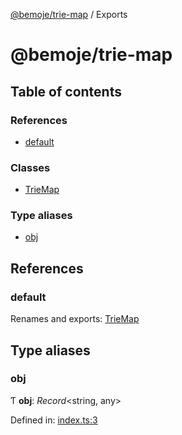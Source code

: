 [@bemoje/trie-map](README.md) / Exports

# @bemoje/trie-map

## Table of contents

### References

- [default](modules.md#default)

### Classes

- [TrieMap](classes/triemap.md)

### Type aliases

- [obj](modules.md#obj)

## References

### default

Renames and exports: [TrieMap](classes/triemap.md)

## Type aliases

### obj

Ƭ **obj**: *Record*<string, any\>

Defined in: [index.ts:3](https://github.com/bemoje/trie-map/blob/385e8d6/src/index.ts#L3)
